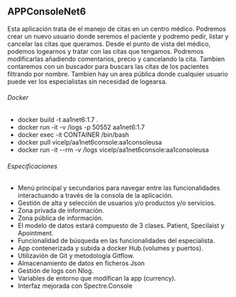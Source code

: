 ## APPConsoleNet6

Esta aplicación trata de el manejo de citas en un centro médico.
Podremos crear un nuevo usuario donde seremos el paciente y podremo pedir, listar y cancelar las citas que queramos.
Desde el punto de vista del médico, podemos logearnos y tratar con las citas que tengamos. Podremos modificarlas añadiendo
comentarios, precio y cancelando la cita. Tambien contaremos con un buscador para buscars las citas de los pacientes filtrando por nombre.
Tambien hay un area pública donde cualquier usuario puede ver los especialistas sin necesidad de logearsa.

###### Docker
- docker build -t aa1net6:1.7 .
- docker run -it  -v /logs -p 50552 aa1net6:1.7
- docker exec -it CONTAINER /bin/bash
- docker pull vicelp/aa1net6console:aa1consoleusa
- docker run -it --rm -v /logs vicelp/aa1net6console:aa1consoleusa

###### Especificaciones
- Menú principal y secundarios para navegar entre las funcionalidades interactuando a través de la consola de la aplicación.
- Gestión de alta y selección de usuarios y/o productos y/o servicios.
- Zona privada de información.
- Zona pública de información.
- El modelo de datos estará compuesto de 3 clases. Patient, Specilaist y Apointment.
- Funcionalidad de búsqueda en las funcionalidades del especialista.
- App contenerizada y subida a docker Hub.(volumes y puertos).
- Utilizavión de Git y metodología Gitflow.
- Almacenamiento de datos en ficheros Json
- Gestión de logs con Nlog.
- Variables de entorno que modifican la app (currency).
- Interfaz mejorada con Spectre.Console
